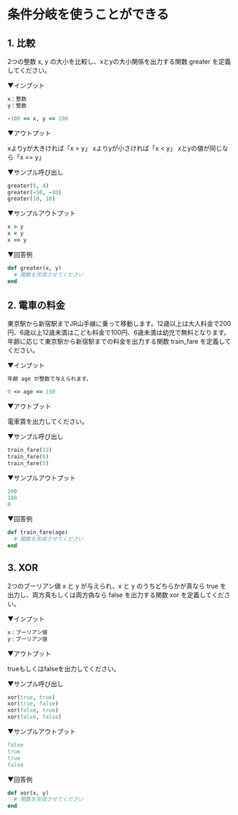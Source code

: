 # 条件分岐を使うことができる

## 1. 比較

2つの整数 x, y の大小を比較し、xとyの大小関係を出力する関数 greater を定義してください。

▼インプット

```ruby
x：整数
y：整数

-100 <= x, y <= 100
```

▼アウトプット

xよりyが大きければ「x > y」
xよりyが小さければ「x < y」
xとyの値が同じなら「x == y」

▼サンプル呼び出し

```ruby
greater(5, 4)
greater(-50, -40)
greater(10, 10)
```

▼サンプルアウトプット

```ruby
x > y
x < y
x == y
```

▼回答例

```ruby
def greater(x, y)
  # 関数を完成させてください
end
```

## 2. 電車の料金

東京駅から新宿駅までJR山手線に乗って移動します。12歳以上は大人料金で200円、6歳以上12歳未満はこども料金で100円、6歳未満は幼児で無料となります。年齢に応じて東京駅から新宿駅までの料金を出力する関数 train_fare を定義してください。

▼インプット

```ruby
年齢 age が整数で与えられます。

0 <= age <= 150
```

▼アウトプット

電車賃を出力してください。

▼サンプル呼び出し

```ruby
train_fare(12)
train_fare(6)
train_fare(5)
```

▼サンプルアウトプット

```ruby
200
100
0
```

▼回答例

```ruby
def train_fare(age)
  # 関数を完成させてください
end
```

## 3. XOR

2つのブーリアン値 x と y が与えられ、x と y のうちどちらかが真なら true を出力し、両方真もしくは両方偽なら false を出力する関数 xor を定義してください。

▼インプット

```ruby
x：ブーリアン値
y：ブーリアン値
```

▼アウトプット

trueもしくはfalseを出力してください。

▼サンプル呼び出し

```ruby
xor(true, true)
xor(true, false)
xor(false, true)
xor(false, false)
```

▼サンプルアウトプット

```ruby
false
true
true
false
```

▼回答例

```ruby
def xor(x, y)
  # 関数を完成させてください
end
```
